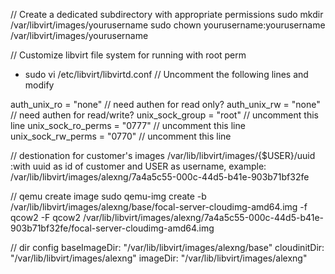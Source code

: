 // Create a dedicated subdirectory with appropriate permissions
sudo mkdir /var/libvirt/images/yourusername
sudo chown yourusername:yourusername /var/libvirt/images/yourusername


// Customize libvirt file system for running with root perm
* sudo vi /etc/libvirt/libvirtd.conf
// Uncomment the following lines and modify 


auth_unix_ro = "none" // need authen for read only? 
auth_unix_rw = "none" // need authen for read/write?
unix_sock_group = "root" // uncomment this line
unix_sock_ro_perms = "0777" // uncomment this line
unix_sock_rw_perms = "0770" // uncomment this line


// destionation for customer's images
/var/lib/libvirt/images/{$USER}/uuid   :with uuid as id of customer and USER as username, example: /var/lib/libvirt/images/alexng/7a4a5c55-000c-44d5-b41e-903b71bf32fe


// qemu create image
sudo qemu-img create -b /var/lib/libvirt/images/alexng/base/focal-server-cloudimg-amd64.img -f qcow2 -F qcow2 /var/lib/libvirt/images/alexng/7a4a5c55-000c-44d5-b41e-903b71bf32fe/focal-server-cloudimg-amd64.img 


// dir config
baseImageDir: "/var/lib/libvirt/images/alexng/base"
cloudinitDir: "/var/lib/libvirt/images/alexng"
imageDir: "/var/lib/libvirt/images/alexng"

